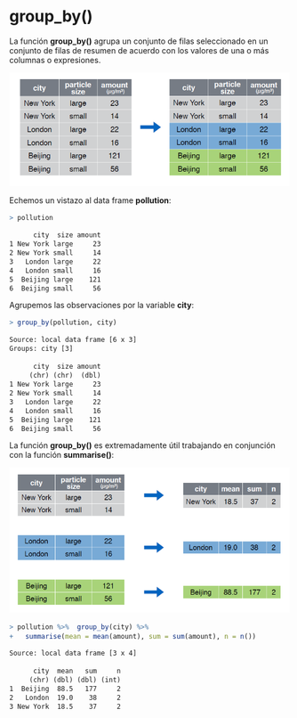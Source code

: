 
# group_by()

La función __group_by()__  agrupa un conjunto de filas seleccionado en un conjunto de filas de resumen de acuerdo con los valores de una o más columnas o expresiones.

![](groupby.PNG)  

Echemos un vistazo al data frame __pollution__:


```r
> pollution
```

```
      city  size amount
1 New York large     23
2 New York small     14
3   London large     22
4   London small     16
5  Beijing large    121
6  Beijing small     56
```

Agrupemos las observaciones por la variable __city__:  


```r
> group_by(pollution, city)
```

```
Source: local data frame [6 x 3]
Groups: city [3]

      city  size amount
     (chr) (chr)  (dbl)
1 New York large     23
2 New York small     14
3   London large     22
4   London small     16
5  Beijing large    121
6  Beijing small     56
```
  
  


La función __group_by()__ es extremadamente útil trabajando en conjunción con la función __summarise()__:  


![](groupbySummarise.PNG)  



```r
> pollution %>%  group_by(city) %>% 
+   summarise(mean = mean(amount), sum = sum(amount), n = n())
```

```
Source: local data frame [3 x 4]

      city  mean   sum     n
     (chr) (dbl) (dbl) (int)
1  Beijing  88.5   177     2
2   London  19.0    38     2
3 New York  18.5    37     2
```

